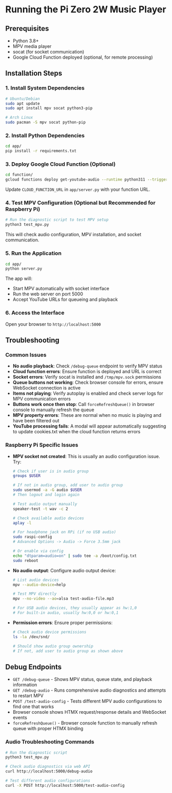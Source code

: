 # Running the Pi Zero 2W Music Player

## Prerequisites

- Python 3.8+ 
- MPV media player
- socat (for socket communication)
- Google Cloud Function deployed (optional, for remote processing)

## Installation Steps

### 1. Install System Dependencies

```bash
# Ubuntu/Debian
sudo apt update
sudo apt install mpv socat python3-pip

# Arch Linux  
sudo pacman -S mpv socat python-pip
```

### 2. Install Python Dependencies

```bash
cd app/
pip install -r requirements.txt
```

### 3. Deploy Google Cloud Function (Optional)

```bash
cd function/
gcloud functions deploy get-youtube-audio --runtime python311 --trigger-http --allow-unauthenticated
```

Update `CLOUD_FUNCTION_URL` in `app/server.py` with your function URL.

### 4. Test MPV Configuration (Optional but Recommended for Raspberry Pi)

```bash
# Run the diagnostic script to test MPV setup
python3 test_mpv.py
```

This will check audio configuration, MPV installation, and socket communication.

### 5. Run the Application

```bash
cd app/
python server.py
```

The app will:
- Start MPV automatically with socket interface
- Run the web server on port 5000 
- Accept YouTube URLs for queueing and playback

### 6. Access the Interface

Open your browser to `http://localhost:5000`

## Troubleshooting

### Common Issues

- **No audio playback**: Check `/debug-queue` endpoint to verify MPV status
- **Cloud function errors**: Ensure function is deployed and URL is correct
- **Socket errors**: Verify socat is installed and `/tmp/mpv.sock` permissions
- **Queue buttons not working**: Check browser console for errors, ensure WebSocket connection is active
- **Items not playing**: Verify autoplay is enabled and check server logs for MPV communication errors
- **Buttons work once then stop**: Call `forceRefreshQueue()` in browser console to manually refresh the queue
- **MPV property errors**: These are normal when no music is playing and have been filtered out
- **YouTube processing fails**: A modal will appear automatically suggesting to update cookies.txt when the cloud function returns errors

### Raspberry Pi Specific Issues

- **MPV socket not created**: This is usually an audio configuration issue. Try:
  ```bash
  # Check if user is in audio group
  groups $USER
  
  # If not in audio group, add user to audio group
  sudo usermod -a -G audio $USER
  # Then logout and login again
  
  # Test audio output manually
  speaker-test -t wav -c 2
  
  # Check available audio devices
  aplay -l
  
  # For headphone jack on RPi (if no USB audio)
  sudo raspi-config
  # Advanced Options -> Audio -> Force 3.5mm jack
  
  # Or enable via config
  echo "dtparam=audio=on" | sudo tee -a /boot/config.txt
  sudo reboot
  ```

- **No audio output**: Configure audio output device:
  ```bash
  # List audio devices
  mpv --audio-device=help
  
  # Test MPV directly
  mpv --no-video --ao=alsa test-audio-file.mp3
  
  # For USB audio devices, they usually appear as hw:1,0
  # For built-in audio, usually hw:0,0 or hw:0,1
  ```

- **Permission errors**: Ensure proper permissions:
  ```bash
  # Check audio device permissions
  ls -la /dev/snd/
  
  # Should show audio group ownership
  # If not, add user to audio group as shown above
  ```

## Debug Endpoints

- `GET /debug-queue` - Shows MPV status, queue state, and playback information
- `GET /debug-audio` - Runs comprehensive audio diagnostics and attempts to restart MPV
- `POST /test-audio-config` - Tests different MPV audio configurations to find one that works
- Browser console shows HTMX request/response details and WebSocket events
- `forceRefreshQueue()` - Browser console function to manually refresh queue with proper HTMX binding

### Audio Troubleshooting Commands

```bash
# Run the diagnostic script
python3 test_mpv.py

# Check audio diagnostics via web API
curl http://localhost:5000/debug-audio

# Test different audio configurations
curl -X POST http://localhost:5000/test-audio-config
``` 